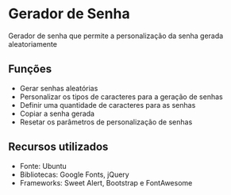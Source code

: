 # Gerador de Senha

Gerador de senha que permite a personalização da senha gerada aleatoriamente

## Funções

- Gerar senhas aleatórias
- Personalizar os tipos de caracteres para a geração de senhas
- Definir uma quantidade de caracteres para as senhas
- Copiar a senha gerada
- Resetar os parâmetros de personalização de senhas

## Recursos utilizados

- Fonte: Ubuntu
- Bibliotecas: Google Fonts, jQuery
- Frameworks: Sweet Alert, Bootstrap e FontAwesome